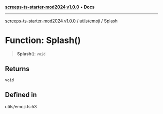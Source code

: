 [**screeps-ts-starter-mod2024 v1.0.0**](../../../README.md) • **Docs**

***

[screeps-ts-starter-mod2024 v1.0.0](../../../modules.md) / [utils/emoji](../README.md) / Splash

# Function: Splash()

> **Splash**(): `void`

## Returns

`void`

## Defined in

utils/emoji.ts:53
